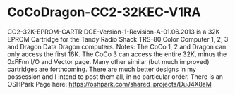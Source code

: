 # CoCoDragon-CC2-32KEC-V1RA
CC2-32K-EPROM-CARTRIDGE-Version-1-Revision-A-01.06.2013 is a 32K EPROM Cartridge for the Tandy Radio Shack TRS-80 Color Computer 1, 2, 3 and Dragon Data Dragon computers. Notes: The CoCo 1, 2 and Dragon can only access the first 16K. The CoCo 3 can access the entire 32K, minus the 0xFFnn I/O and Vector page. Many other similar (but much improved) cartridges are forthcoming. There are much better designs in my possession and I intend to post them all, in no particular order. There is an OSHPark Page here: https://oshpark.com/shared_projects/DuJ4X8aM
